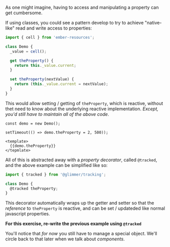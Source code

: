 As one might imagine, having to access and manipulating a property can get cumbersome.

If using classes, you could see a pattern develop to try to achieve "native-like" read and write access to properties:

```js
import { cell } from 'ember-resources';

class Demo {
  _value = cell();

  get theProperty() {
    return this._value.current;
  }

  set theProperty(nextValue) {
    return (this._value.current = nextValue);
  }
}
```

This would allow setting / getting of `theProperty`, which is reactive, without thet need to know about the underlying reactive implementation. _Except, you'd still have to maintain all of the above code_.

```gjs
const demo = new Demo();

setTimeout(() => demo.theProperty = 2, 500));

<template>
  {{demo.theProperty}}
</tepmlate>
```

All of this is abstracted away with a _property decorator_, called `@tracked`, and the above example can be simplified like so:

```js
import { tracked } from '@glimmer/tracking';

class Demo {
  @tracked theProperty;
}
```

This decorator automatically wraps up the getter and setter so that the _reference_ to `theProperty` is reactive, and can be set / updateded like normal javascript properties.

**For this exercise, re-write the previous example using `@tracked`**

You'll notice that _for now_ you still have to manage a special object. We'll circle back to that later when we talk about _components_.
